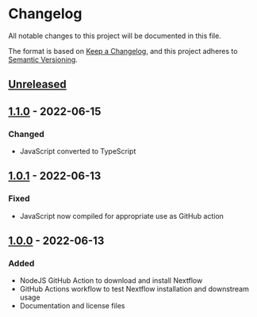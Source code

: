 # Changelog

All notable changes to this project will be documented in this file.

The format is based on [Keep a Changelog](https://keepachangelog.com/en/1.0.0/),
and this project adheres to [Semantic Versioning](https://semver.org/spec/v2.0.0.html).

## [Unreleased]

## [1.1.0] - 2022-06-15

### Changed

- JavaScript converted to TypeScript

## [1.0.1] - 2022-06-13

### Fixed

- JavaScript now compiled for appropriate use as GitHub action

## [1.0.0] - 2022-06-13

### Added

- NodeJS GitHub Action to download and install Nextflow
- GitHub Actions workflow to test Nextflow installation and downstream usage
- Documentation and license files

[unreleased]: https://github.com/MillironX/setup-nextflow/compare/v1.1.0...HEAD
[1.1.0]: https://github.com/MillironX/setup-nextflow/compare/v1.0.1...v1.1.0
[1.0.1]: https://github.com/MillironX/setup-nextflow/compare/v1.0.0...v1.0.1
[1.0.0]: https://github.com/MillironX/setup-nextflow/releases/tag/v1.0.0
